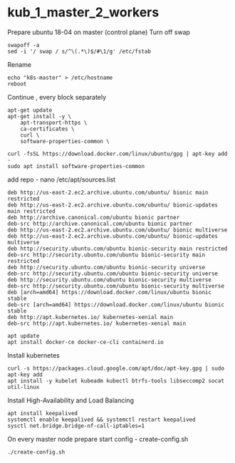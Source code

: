 # kub_1_master_2_workers


Prepare ubuntu 18-04 on master (control plane)
Turn off swap  
```
swapoff -a
sed -i '/ swap / s/^\(.*\)$/#\1/g' /etc/fstab
```


Rename  
```
echo "k8s-master" > /etc/hostname
reboot
```


Continue , every block separately  
```
apt-get update
apt-get install -y \
    apt-transport-https \
    ca-certificates \
    curl \
    software-properties-common \
```

```
curl -fsSL https://download.docker.com/linux/ubuntu/gpg | apt-key add -
sudo apt install software-properties-common
```

add repo -   nano /etc/apt/sources.list
```
deb http://us-east-2.ec2.archive.ubuntu.com/ubuntu/ bionic main restricted
deb http://us-east-2.ec2.archive.ubuntu.com/ubuntu/ bionic-updates main restricted
deb http://archive.canonical.com/ubuntu bionic partner
deb-src http://archive.canonical.com/ubuntu bionic partner
deb http://us-east-2.ec2.archive.ubuntu.com/ubuntu/ bionic multiverse
deb http://us-east-2.ec2.archive.ubuntu.com/ubuntu/ bionic-updates multiverse
deb http://security.ubuntu.com/ubuntu bionic-security main restricted
deb-src http://security.ubuntu.com/ubuntu bionic-security main restricted
deb http://security.ubuntu.com/ubuntu bionic-security universe
deb-src http://security.ubuntu.com/ubuntu bionic-security universe
deb http://security.ubuntu.com/ubuntu bionic-security multiverse
deb-src http://security.ubuntu.com/ubuntu bionic-security multiverse
deb [arch=amd64] https://download.docker.com/linux/ubuntu bionic stable
deb-src [arch=amd64] https://download.docker.com/linux/ubuntu bionic stable
deb http://apt.kubernetes.io/ kubernetes-xenial main
deb-src http://apt.kubernetes.io/ kubernetes-xenial main
```


```
apt update
apt install docker-ce docker-ce-cli containerd.io
```


Install kubernetes
```
curl -s https://packages.cloud.google.com/apt/doc/apt-key.gpg | sudo apt-key add
apt install -y kubelet kubeadm kubectl btrfs-tools libseccomp2 socat util-linux
```

Install High-Availability and Load Balancing
```
apt install keepalived
systemctl enable keepalived && systemctl restart keepalived
sysctl net.bridge.bridge-nf-call-iptables=1
```

On every master node prepare start config  -   create-config.sh
```
./create-config.sh
```



```
